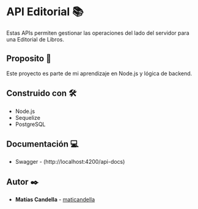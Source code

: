 # API Editorial 📚

Estas APIs permiten gestionar las operaciones del lado del servidor para una Editorial de Libros.

## Proposito 🚀

Este proyecto es parte de mi aprendizaje en Node.js y lógica de backend.

## Construido con 🛠️

* Node.js
* Sequelize
* PostgreSQL

## Documentación :computer:

* Swagger - (http://localhost:4200/api-docs)

## Autor ✒️

* **Matías Candella** - [maticandella](https://github.com/maticandella)
